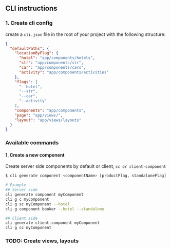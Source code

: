 ## CLI instructions

### 1. Create cli config
create a `cli.json` file in the root of your project with the following structure:

```json
{
  "defaultPaths": {
    "locationByFlag": {
      "hotel": "app/components/hotels",
      "str": "app/components/str",
      "car": "app/components/cars",
      "activity": "app/components/activities"
    },
    "flags": [
      "--hotel",
      "--str",
      "--car",
      "--activity"
    ],
    "components": "app/components",
    "page": "app/views/",
    "layout": "app/views/layouts"
  }
}
```

### Available commands

#### 1. Create a new component
Create server side components by default or client, `cc or client-component`

```bash
$ cli generate component <componentName> [productFlag, standaloneFlag]

# Example
## Server side
cli generate component myComponent
cli g c myComponent
cli g sc myComponent --hotel
cli g component booker --hotel --standalone

## Client side
cli generate client-component myComponent
cli g cc myComponent
```

### TODO: Create views, layouts


